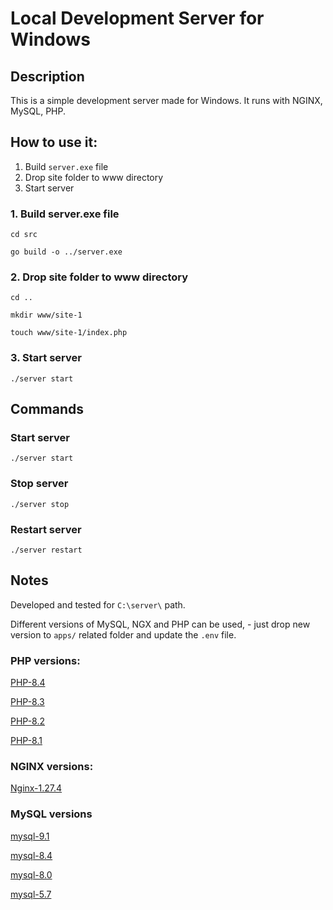 # Local Development Server for Windows

## Description

This is a simple development server made for Windows.
It runs with NGINX, MySQL, PHP.

## How to use it:

1. Build `server.exe` file
2. Drop site folder to www directory
3. Start server

### 1. Build server.exe file

`cd src`

`go build -o ../server.exe`

### 2. Drop site folder to www directory

`cd ..`

`mkdir www/site-1`

`touch www/site-1/index.php`

### 3. Start server

`./server start`

## Commands

### Start server

`./server start`

### Stop server

`./server stop`

### Restart server

`./server restart`


## Notes

Developed and tested for `C:\server\` path.

Different versions of MySQL, NGX and PHP can be used, - just drop new version to `apps/` related folder and update the `.env` file.

### PHP versions:

[PHP-8.4](https://windows.php.net/downloads/releases/archives/php-8.4.3-nts-Win32-vs17-x64.zip)

[PHP-8.3](https://windows.php.net/downloads/releases/archives/php-8.3.16-nts-Win32-vs16-x64.zip)

[PHP-8.2](https://windows.php.net/downloads/releases/archives/php-8.2.26-nts-Win32-vs16-x64.zip)

[PHP-8.1](https://windows.php.net/downloads/releases/archives/php-8.1.30-nts-Win32-vs16-x64.zip)

### NGINX versions:

[Nginx-1.27.4](https://nginx.org/download/nginx-1.27.4.zip)

### MySQL versions

[mysql-9.1](https://dev.mysql.com/get/Downloads/MySQL-9.1/mysql-9.1.0-winx64.zip)

[mysql-8.4](https://dev.mysql.com/get/Downloads/MySQL-8.4/mysql-8.4.3-winx64.zip)

[mysql-8.0](https://dev.mysql.com/get/Downloads/MySQL-8.0/mysql-8.0.40-winx64.zip)

[mysql-5.7](https://dev.mysql.com/get/Downloads/MySQL-5.7/mysql-5.7.39-winx64.zip)

